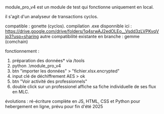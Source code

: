 module_pro_v4 est un module de test qui fonctionne uniquement en local.

il s'agit d'un analyseur de transactions cyclos.

compatible : gonette (cyclos). 
compilation .exe disponnible ici : https://drive.google.com/drive/folders/1q4srwAJ2edOLEo__Vsdd3zLVPKvqVjp3?usp=sharing
autre compatibilité existante en branche : gemme (comchain)

fonctionnement : 

1) préparation des données* via /tools
2) python .\module_pro_v4
3) btn "importer les données" > "fichier.xlsx.encrypted"
4) input clé de déchiffrement AES > ok
5) btn "Voir activité des professionnels"
6) double click sur un professionel affiche sa fiche individuelle de ses flux en MLC.

évolutions : 
ré-écriture complète en JS, HTML, CSS et Python pour hebergement en ligne, prévu pour fin d'été 2025
